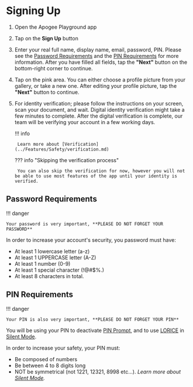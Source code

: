 # Signing Up

1. Open the Apogee Playground app
2. Tap on the **Sign Up** button
3. Enter your real full name, display name, email, password, PIN. Please see the [Password Requirements](#password-requirements) and the [PIN Requirements](#pin-requirements) for more information. After you have filled all fields, tap the **"Next"** button on the bottom-right corner to continue.
4. Tap on the pink area. You can either choose a profile picture from your gallery, or take a new one. After editing your profile picture, tap the **"Next"** button to continue.
5. For identity verification; please follow the instructions on your screen, scan your document, and wait. Digital identity verification might take a few minutes to complete. After the digital verification is complete, our team will be verifying your account in a few working days. 

    !!! info

        Learn more about [Verification](../Features/Safety/verification.md)

    ??? info "Skipping the verification process"

        You can also skip the verification for now, however you will not be able to use most features of the app until your identity is verified.

## Password Requirements

!!! danger

    Your password is very important, **PLEASE DO NOT FORGET YOUR PASSWORD**

In order to increase your account's security, you password must have:

- At least 1 lowercase letter (a-z)
- At least 1 UPPERCASE letter (A-Z)
- At least 1 number (0-9)
- At least 1 special character (!@#$%.)
- At least 8 characters in total.

## PIN Requirements

!!! danger

    Your PIN is also very important, **PLEASE DO NOT FORGET YOUR PIN**

You will be using your PIN to deactivate [PIN Prompt](../Features/Safety/pin_prompt.md), and to use [LORICE](../Features/Safety/index.md) in [Silent Mode](../Features/Safety/silent_mode.md).

In order to increase your safety, your PIN must:

- Be composed of numbers
- Be between 4 to 8 digits long
- NOT be symmetrical (not 1221, 12321, 8998 etc...). *Learn more about [Silent Mode](../Features/Safety/silent_mode.md).*
